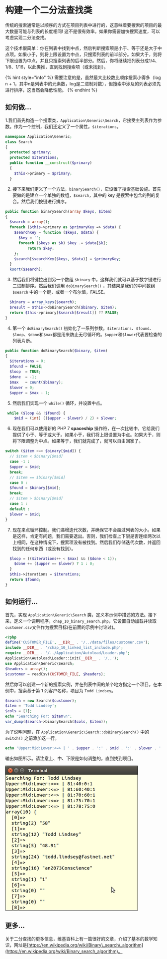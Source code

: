 # 构建一个二分法查找类

传统的搜索通常是以顺序的方式在项目列表中进行的，这意味着要搜索的项目的最大数量可能与列表的长度相同! 这不是很有效率。如果你需要加快搜索速度，可以考虑实现二分法查找。

这个技术很简单：你在列表中找到中点，然后判断搜索项是小于、等于还是大于中点项。如果小于，则将上限设置为中点，只搜索列表的前半部分。如果大于，则将下限设置为中点，并且只搜索列表的后半部分。然后，你将继续把列表分成1/4、1/8、1/16，以此类推，直到找到搜索项（或未找到）。

{% hint style="info" %}
需要注意的是，虽然最大比较数比顺序搜索小得多（log n + 1，其中n是列表中的元素数，log是二进制对数），但搜索中涉及的列表必须先进行排序，这当然会降低性能。
{% endhint %}

## 如何做...

1.我们首先构造一个搜索类，`Application\Generic\Search`，它接受主列表作为参数。作为一个控制，我们还定义了一个属性，`$iterations`。

```php
namespace Application\Generic;
class Search
{
  protected $primary;
  protected $iterations;
  public function __construct($primary)
  {
    $this->primary = $primary;
  }
```

2. 接下来我们定义了一个方法，`binarySearch()`，它设置了搜索基础设施。首先要做的是建立一个单独的数组，`$search`，其中的 key 是搜索中包含的列的复合。然后我们按键进行排序。

```php
public function binarySearch(array $keys, $item)
{
  $search = array();
  foreach ($this->primary as $primaryKey => $data) {
    $searchKey = function ($keys, $data) {
      $key = '';
      foreach ($keys as $k) $key .= $data[$k];
          return $key;
    };
    $search[$searchKey($keys, $data)] = $primaryKey;
  }
  ksort($search);
```

3.  然后我们将键拉出到另一个数组 `$binary` 中，这样我们就可以基于数字键进行二进制排序。然后我们调用 `doBinarySearch()` ，其结果是我们的中间数组 `$search` 中的一个键，或者一个布尔值，FALSE。

```php
  $binary = array_keys($search);
  $result = $this->doBinarySearch($binary, $item);
  return $this->primary[$search[$result]] ?? FALSE;
}
```

4. 第一个 `doBinarySearch()` 初始化了一系列参数。`$iterations`、`$found`、`$loop`、`$done`和`$max`都是用来防止无尽循环的。`$upper`和`$lower`代表要检查的列表片断。

```php
public function doBinarySearch($binary, $item)
{
  $iterations = 0;
  $found = FALSE;
  $loop  = TRUE;
  $done  = -1;
  $max   = count($binary);
  $lower = 0;
  $upper = $max - 1;
```

5. 然后我们实现一个 `while()` 循环，并设置中点。

```php
 while ($loop && !$found) {
    $mid = (int) (($upper - $lower) / 2) + $lower;
```

6. 现在我们可以使用新的 PHP 7 **spaceship** 操作符，在一次比较中，它给我们提供了小于、等于或大于。如果小于，我们将上限设置为中点。如果大于，则将下限调整为中点。如果等于，我们就完成了，就可以自由回家了。

```php
switch ($item <=> $binary[$mid]) {
  // $item < $binary[$mid]
  case -1 :
  $upper = $mid;
  break;
  // $item == $binary[$mid]
  case 0 :
  $found = $binary[$mid];
  break;
  // $item > $binary[$mid]
  case 1 :
  default :
  $lower = $mid;
}
```

7. 现在来点循环控制。我们递增迭代次数，并确保它不会超过列表的大小。如果是这样，肯定有问题，我们需要退出。否则，我们检查上下限是否连续两次以上相同，在这种情况下，搜索项没有被找到。然后我们存储迭代次数，并返回找到的任何东西（或没有找到）。

```php
  $loop = (($iterations++ < $max) && ($done < 1));
    $done += ($upper == $lower) ? 1 : 0;
  }
  $this->iterations = $iterations;
  return $found;
}
```

## 如何运行...

首先，实现 `Application\Generic\Search` 类，定义本示例中描述的方法。接下来，定义一个调用程序，`chap_10_binary_search.php`，它设置自动加载并读取`customer.csv`文件作为搜索目标\(在前面的示例中讨论过\)。

```php
<?php
define('CUSTOMER_FILE', __DIR__ . '/../data/files/customer.csv');
include __DIR__ . '/chap_10_linked_list_include.php';
require __DIR__ . '/../Application/Autoload/Loader.php';
Application\Autoload\Loader::init(__DIR__ . '/..');
use Application\Generic\Search;
$headers = array();
$customer = readCsv(CUSTOMER_FILE, $headers);
```

然后你可以创建一个新的搜索实例，并在列表中间的某个地方指定一个项目。在本例中，搜索基于第 1 列客户名称，项目为 `Todd Lindsey`。

```php
$search = new Search($customer);
$item = 'Todd Lindsey';
$cols = [1];
echo "Searching For: $item\n";
var_dump($search->binarySearch($cols, $item));
```

为了说明问题，在 `Application\Generic\Search::doBinarySearch()` 中的 `switch()` 之前添加这一行。

```php
echo 'Upper:Mid:Lower:<=> | ' . $upper . ':' . $mid . ':' . $lower . ':' . ($item <=> $binary[$mid]);
```

输出如图所示。请注意上、中、下限是如何调整的，直到找到项目。

![](../../.gitbook/assets/image%20%28118%29.png)

## 更多...

关于二分查找的更多信息，维基百科上有一篇很好的文章，介绍了基本的数学知识，网址是[https://en.wikipedia.org/wiki/Binary\_search\_algorithm](https://en.wikipedia.org/wiki/Binary_search_algorithm)。

